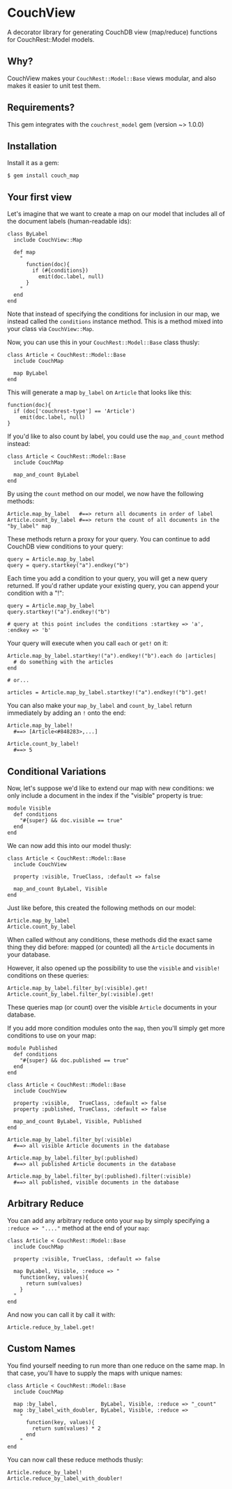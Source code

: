 # CouchView

A decorator library for generating CouchDB view (map/reduce) functions for CouchRest::Model models. 

## Why?

CouchView makes your `CouchRest::Model::Base` views modular, and also makes it easier to unit test them.

## Requirements?

This gem integrates with the `couchrest_model` gem (version ~> 1.0.0)

## Installation

Install it as a gem:

    $ gem install couch_map

## Your first view

Let's imagine that we want to create a map on our model that includes all of the document labels (human-readable ids):

    class ByLabel
      include CouchView::Map
      
      def map
        "
          function(doc){
            if (#{conditions})
              emit(doc.label, null)
          }
        "
      end
    end

Note that instead of specifying the conditions for inclusion in our map, we instead called the `conditions` instance method. This is a method mixed into your class via `CouchView::Map`.

Now, you can use this in your `CouchRest::Model::Base` class thusly: 

    class Article < CouchRest::Model::Base
      include CouchMap

      map ByLabel
    end

This will generate a map `by_label` on `Article` that looks like this:

    function(doc){
      if (doc['couchrest-type'] == 'Article')
        emit(doc.label, null) 
    }

If you'd like to also count by label, you could use the `map_and_count` method instead:

    class Article < CouchRest::Model::Base
      include CouchMap

      map_and_count ByLabel
    end

By using the `count` method on our model, we now have the following methods:

    Article.map_by_label   #==> return all documents in order of label
    Article.count_by_label #==> return the count of all documents in the "by_label" map

These methods return a proxy for your query. You can continue to add CouchDB view conditions to your query:
    
    query = Article.map_by_label
    query = query.startkey("a").endkey("b")

Each time you add a condition to your query, you will get a new query returned. If you'd rather update your existing query, you can append your condition with a "!":
    
    query = Article.map_by_label
    query.startkey!("a").endkey!("b")

    # query at this point includes the conditions :startkey => 'a', :endkey => 'b'

Your query will execute when you call `each` or `get!` on it:  

    Article.map_by_label.startkey!("a").endkey!("b").each do |articles|
      # do something with the articles
    end

    # or...

    articles = Article.map_by_label.startkey!("a").endkey!("b").get!

You can also make your `map_by_label` and `count_by_label` return immediately by adding an `!` onto the end:
    
    Article.map_by_label!
      #==> [Article<#848283>,...]

    Article.count_by_label!
      #==> 5


## Conditional Variations

Now, let's suppose we'd like to extend our map with new conditions: we only include a document in the index if the "visible" property is true:

    module Visible
      def conditions
        "#{super} && doc.visible == true"
      end
    end

We can now add this into our model thusly:

    class Article < CouchRest::Model::Base
      include CouchView

      property :visible, TrueClass, :default => false
      
      map_and_count ByLabel, Visible
    end

Just like before, this created the following methods on our model:
    
    Article.map_by_label
    Article.count_by_label

When called without any conditions, these methods did the exact same thing they did before: mapped (or counted) all the `Article` documents in your database.

However, it also opened up the possibility to use the `visible` and `visible!` conditions on these queries:
    
    Article.map_by_label.filter_by(:visible).get!
    Article.count_by_label.filter_by(:visible).get!

These queries map (or count) over the visible `Article` documents in your database.

If you add more condition modules onto the `map`, then you'll simply get more conditions to use on your map:

    module Published
      def conditions
        "#{super} && doc.published == true"
      end
    end

    class Article < CouchRest::Model::Base
      include CouchView

      property :visible,   TrueClass, :default => false
      property :published, TrueClass, :default => false
      
      map_and_count ByLabel, Visible, Published
    end

    Article.map_by_label.filter_by(:visible)
      #==> all visible Article documents in the database
    
    Article.map_by_label.filter_by(:published)
      #==> all published Article documents in the database
    
    Article.map_by_label.filter_by(:published).filter(:visible)
      #==> all published, visible documents in the database


## Arbitrary Reduce

You can add any arbitrary reduce onto your `map` by simply specifying a `:reduce => "...."` method at the end of your `map`:

    class Article < CouchRest::Model::Base
      include CouchMap

      property :visible, TrueClass, :default => false
      
      map ByLabel, Visible, :reduce => "
        function(key, values){
          return sum(values)
        }
      "
    end

And now you can call it by call it with:
    
    Article.reduce_by_label.get!


## Custom Names

You find yourself needing to run more than one reduce on the same map. In that case, you'll have to supply the maps with unique names:

    class Article < CouchRest::Model::Base
      include CouchMap

      map :by_label,              ByLabel, Visible, :reduce => "_count"
      map :by_label_with_doubler, ByLabel, Visible, :reduce => 
        "
          function(key, values){
            return sum(values) * 2
          end
        "
    end

You can now call these reduce methods thusly:

    Article.reduce_by_label!
    Article.reduce_by_label_with_doubler!
